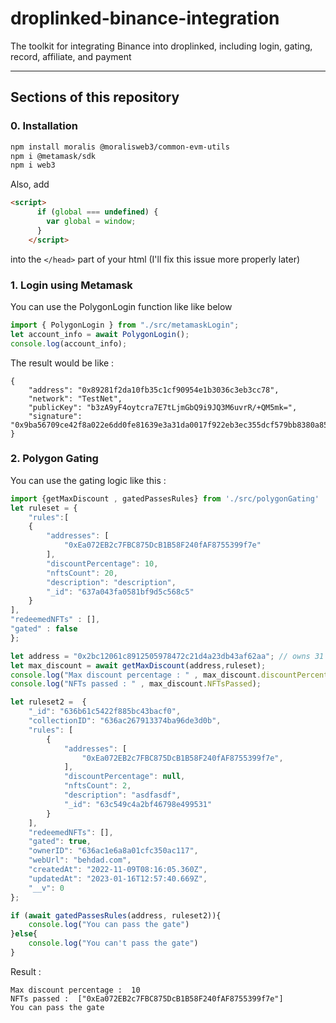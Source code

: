 # droplinked-binance-integration
The toolkit for integrating Binance into droplinked, including login, gating, record, affiliate, and payment

---

## Sections of this repository

### 0. Installation

```bash
npm install moralis @moralisweb3/common-evm-utils
npm i @metamask/sdk
npm i web3
```

Also, add 
```html
<script>
      if (global === undefined) {
        var global = window;
      }
    </script>
```

into the `</head>` part of your html (I'll fix this issue more properly later)

### 1. Login using Metamask

You can use the PolygonLogin function like like below 

```js
import { PolygonLogin } from "./src/metamaskLogin";
let account_info = await PolygonLogin();
console.log(account_info);
```

The result would be like : 

```
{
    "address": "0x89281f2da10fb35c1cf90954e1b3036c3eb3cc78",
    "network": "TestNet",
    "publicKey": "b3zA9yF4oytcra7E7tLjmGbQ9i9JQ3M6uvrR/+QM5mk=",
    "signature": "0x9ba56709ce42f8a022e6dd0fe81639e3a31da0017f922eb3ec355dcf579bb8380a85641d6b771473d26902c64b42411308dfab0837c121a3c29cdda705a4c2111c"
}
```


### 2. Polygon Gating

You can use the gating logic like this : 

```js
import {getMaxDiscount , gatedPassesRules} from './src/polygonGating'
let ruleset = {
    "rules":[
    {
        "addresses": [ 
            "0xEa072EB2c7FBC875DcB1B58F240fAF8755399f7e"
        ],
        "discountPercentage": 10,
        "nftsCount": 20,
        "description": "description",
        "_id": "637a043fa0581bf9d5c568c5"
    }
],
"redeemedNFTs" : [],
"gated" : false
};

let address = "0x2bc12061c8912505978472c21d4a23db43af62aa"; // owns 31 NFTs
let max_discount = await getMaxDiscount(address,ruleset);
console.log("Max discount percentage : " , max_discount.discountPercentage);
console.log("NFTs passed : " , max_discount.NFTsPassed);

let ruleset2 =  {
    "_id": "636b61c5422f885bc43bacf0",
    "collectionID": "636ac267913374ba96de3d0b",
    "rules": [
        {
            "addresses": [
                "0xEa072EB2c7FBC875DcB1B58F240fAF8755399f7e",
            ],
            "discountPercentage": null,
            "nftsCount": 2,
            "description": "asdfasdf",
            "_id": "63c549c4a2bf46798e499531"
        }
    ],
    "redeemedNFTs": [],
    "gated": true,
    "ownerID": "636ac1e6a8a01cfc350ac117",
    "webUrl": "behdad.com",
    "createdAt": "2022-11-09T08:16:05.360Z",
    "updatedAt": "2023-01-16T12:57:40.669Z",
    "__v": 0
};

if (await gatedPassesRules(address, ruleset2)){
    console.log("You can pass the gate")
}else{
    console.log("You can't pass the gate")
}
```

Result : 
```
Max discount percentage :  10
NFTs passed :  ["0xEa072EB2c7FBC875DcB1B58F240fAF8755399f7e"]
You can pass the gate
```
